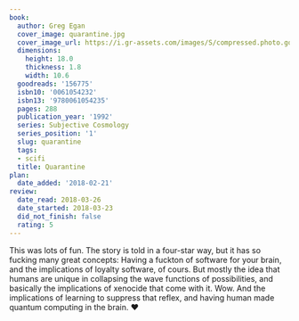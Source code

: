 ```yaml
---
book:
  author: Greg Egan
  cover_image: quarantine.jpg
  cover_image_url: https://i.gr-assets.com/images/S/compressed.photo.goodreads.com/books/1308958448l/156775.jpg
  dimensions:
    height: 18.0
    thickness: 1.8
    width: 10.6
  goodreads: '156775'
  isbn10: '0061054232'
  isbn13: '9780061054235'
  pages: 288
  publication_year: '1992'
  series: Subjective Cosmology
  series_position: '1'
  slug: quarantine
  tags:
  - scifi
  title: Quarantine
plan:
  date_added: '2018-02-21'
review:
  date_read: 2018-03-26
  date_started: 2018-03-23
  did_not_finish: false
  rating: 5
---
```


This was lots of fun. The story is told in a four-star way, but it has so fucking many great concepts: Having a fuckton of software for your brain, and the implications of loyalty software, of cours. But mostly the idea that humans are unique in collapsing the wave functions of possibilities, and basically the implications of xenocide that come with it. Wow. And the implications of learning to suppress that reflex, and having human made quantum computing in the brain. ♥
